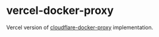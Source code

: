 # vercel-docker-proxy

Vercel version of [cloudflare-docker-proxy](https://github.com/ciiiii/cloudflare-docker-proxy/tree/master) implementation.